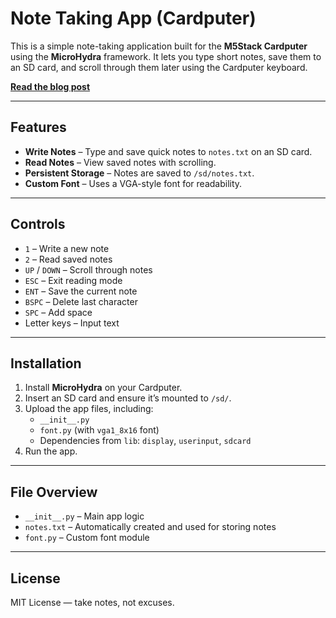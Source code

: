 # Note Taking App (Cardputer)

This is a simple note-taking application built for the **M5Stack Cardputer** using the **MicroHydra** framework. It lets you type short notes, save them to an SD card, and scroll through them later using the Cardputer keyboard.

**[Read the blog post](https://randomboo.com/project/m5-stack_cardputer/)**

---

## Features

- **Write Notes** – Type and save quick notes to `notes.txt` on an SD card.
- **Read Notes** – View saved notes with scrolling.
- **Persistent Storage** – Notes are saved to `/sd/notes.txt`.
- **Custom Font** – Uses a VGA-style font for readability.

---

## Controls

- `1` – Write a new note  
- `2` – Read saved notes  
- `UP` / `DOWN` – Scroll through notes  
- `ESC` – Exit reading mode  
- `ENT` – Save the current note  
- `BSPC` – Delete last character  
- `SPC` – Add space  
- Letter keys – Input text

---

## Installation

1. Install **MicroHydra** on your Cardputer.
2. Insert an SD card and ensure it’s mounted to `/sd/`.
3. Upload the app files, including:
   - `__init__.py`
   - `font.py` (with `vga1_8x16` font)
   - Dependencies from `lib`: `display`, `userinput`, `sdcard`
4. Run the app.

---

## File Overview

- `__init__.py` – Main app logic
- `notes.txt` – Automatically created and used for storing notes
- `font.py` – Custom font module

---

## License

MIT License — take notes, not excuses.

